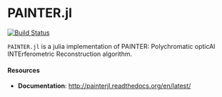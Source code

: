 PAINTER.jl
==========

[![Build Status](https://travis-ci.org/andferrari/PAINTER.jl.svg?branch=master)](https://travis-ci.org/andferrari/PAINTER.jl)

``PAINTER.jl`` is a julia implementation of PAINTER: Polychromatic
opticAl INTErferometric Reconstruction algorithm.

#### Resources

* **Documentation**: <http://painterjl.readthedocs.org/en/latest/>

